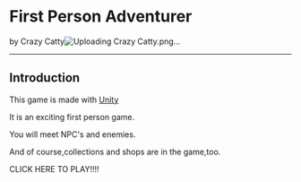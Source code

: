 First Person Adventurer
====================
by Crazy Catty![Uploading Crazy Catty.png…]()

____________________________________________________________

Introduction
------------
This game is made with [Unity](https://unity.com/)

It is an exciting first person game.

You will meet NPC's and enemies.

And of course,collections and shops are in the game,too.

CLICK HERE TO PLAY!!!!
